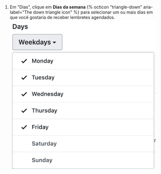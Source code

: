 1. Em "Dias", clique em **Dias da semana** {% octicon "triangle-down" aria-label="The down triangle icon" %} para selecionar um ou mais dias em que você gostaria de receber lembretes agendados. ![Menu suspenso de dias](/assets/images/help/settings/scheduled-reminders-days.png)
